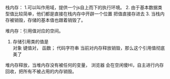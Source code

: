 栈内存： 
1.可以叫作用域，提供一个js自上而下的执行环境。
2. 由于基本数据类型值比较简单，他们都是直接在栈内存中开辟一个位置 把值直接存进去
3. 当栈内存被销毁，存储的基本值也跟着销毁了。


堆内存：引用值对应的空间。
1. 存储引用类的值是  
对象 键值对， 
函数； 代码字符串
当前对内存释放销毁，那么这个引用值彻底美了

堆内存释放，当堆内存没有被任何的变量，
浏览器 会在空闲傻HI，自主进行内存回收，把所有不被占用的内存销毁。

